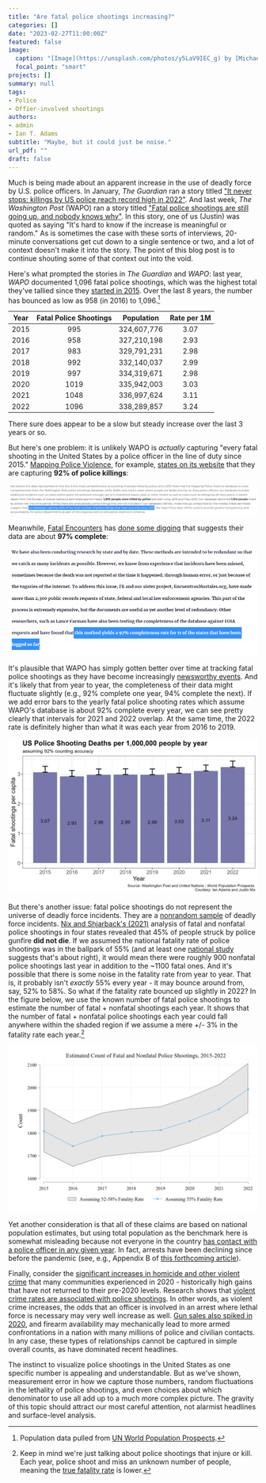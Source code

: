```yaml
---
title: "Are fatal police shootings increasing?"
categories: []
date: "2023-02-27T11:00:00Z"
featured: false
image:
  caption: "[Image](https://unsplash.com/photos/y5LaV9IEC_g) by [Michael Fortsch](https://unsplash.com/@michael_f) on [Unsplash](https://unsplash.com/license)"
  focal_point: "smart"
projects: []
summary: null
tags:
- Police
- Offier-involved shootings
authors:
- admin
- Ian T. Adams
subtitle: "Maybe, but it could just be noise."
url_pdf: ""
draft: false
---
```


Much is being made about an apparent increase in the use of deadly force by U.S. police officers. In January, *The Guardian* ran a story titled ["It never stops: killings by US police reach record high in 2022"](https://www.theguardian.com/us-news/2023/jan/06/us-police-killings-record-number-2022). And last week, *The Washington Post* (WAPO) ran a story titled ["Fatal police shootings are still going up, and nobody knows why"](https://www.washingtonpost.com/investigations/2023/02/21/fatal-police-shootings-increase-2022/). In this story, one of us (Justin) was quoted as saying "It's hard to know if the increase is meaningful or random." As is sometimes the case with these sorts of interviews, 20-minute conversations get cut down to a single sentence or two, and a lot of context doesn't make it into the story. The point of this blog post is to continue shouting some of that context out into the void. 

Here's what prompted the stories in *The Guardian* and *WAPO*: last year, *WAPO* documented 1,096 fatal police shootings, which was the highest total they've tallied since they [started in 2015](https://github.com/washingtonpost/data-police-shootings). Over the last 8 years, the number has bounced as low as 958 (in 2016) to 1,096.[^1]

| Year 	| Fatal Police Shootings 	| Population 	| Rate per 1M 	|
|------	|:----------------------:	|:----------:	|:-----------:	|
| 2015 	|           995          	|  324,607,776 	|     3.07    	|
| 2016 	|           958          	|  327,210,198 	|     2.93    	|
| 2017 	|           983          	|  329,791,231 	|     2.98    	|
| 2018 	|           992          	|  332,140,037 	|     2.99    	|
| 2019 	|           997          	|  334,319,671 	|     2.98    	|
| 2020 	|          1019          	|  335,942,003 	|     3.03    	|
| 2021 	|          1048          	|  336,997,624 	|     3.11    	|
| 2022 	|          1096          	|  338,289,857 	|     3.24    	|

There sure does appear to be a slow but steady increase over the last 3 years or so. 

But here's one problem: it is unlikely WAPO is *actually* capturing "every fatal shooting in the United States by a police officer in the line of duty since 2015." [Mapping Police Violence](https://mappingpoliceviolence.us/), for example, [states on its website](https://mappingpoliceviolence.us/aboutthedata) that they are capturing **92% of police killings**:

![mpv](mpv-about-data.png)

Meanwhile, [Fatal Encounters](https://fatalencounters.org/) has [done some digging](https://fatalencounters.org/methodology/) that suggests their data are about **97% complete**: 

![fe](fe-about-data.png)

It's plausible that WAPO has simply gotten better over time at tracking fatal police shootings as they have become increasingly [newsworthy events](https://sites.duke.edu/patrickbayer/files/2022/07/w30209.pdf). And it's likely that from year to year, the completeness of their data might fluctuate slightly (e.g., 92% complete one year, 94% complete the next). If we add error bars to the yearly fatal police shooting rates which assume WAPO's database is about 92% complete every year, we can see pretty clearly that intervals for 2021 and 2022 overlap. At the same time, the 2022 rate is definitely higher than what it was each year from 2016 to 2019. 

![wapo1](wapo-error-bars.png)

But there's another issue: fatal police shootings do not represent the universe of deadly force incidents. They are a [nonrandom sample](https://jnix.netlify.app/publication/45-pone-nonfatal-shootings/) of deadly force incidents. [Nix and Shjarback's (2021)](https://journals.plos.org/plosone/article?id=10.1371/journal.pone.0259024) analysis of fatal and nonfatal police shootings in four states revealed that 45% of people struck by police gunfire **did not die**. If we assumed the national fatality rate of police shootings was in the ballpark of 55% (and at least one [national study](https://academicworks.cuny.edu/gc_etds/4682/) suggests that's about right), it would mean there were roughly 900 nonfatal police shootings last year in addition to the ~1100 fatal ones. And it's possible that there is some noise in the fatality rate from year to year. That is, it probably isn't *exactly* 55% every year - it may bounce around from, say, 52% to 58%. So what if the fatality rate bounced up slightly in 2022? In the figure below, we use the known number of fatal police shootings to estimate the number of fatal + nonfatal shootings each year. It shows that the number of fatal + nonfatal police shootings each year could fall anywhere within the shaded region if we assume a mere +/- 3% in the fatality rate each year.[^2] 

![wapo2](wapo-fatality-rate-estimates.png)

Yet another consideration is that all of these claims are based on national population estimates, but using total population as the benchmark here is somewhat misleading because not everyone in the country [has contact with a police officer in any given year](https://www.bjs.gov/index.cfm?ty=dcdetail&iid=251). In fact, arrests have been declining since before the pandemic (see, e.g., Appendix B of [this forthcoming article](https://jnix.netlify.app/files/pdfs/crim_war_on_cops.pdf)). 

Finally, consider the [significant increases in homicide and other violent crime](https://www.nytimes.com/2021/09/22/upshot/murder-rise-2020.html) that many communities experienced in 2020 - historically high gains that have not returned to their pre-2020 levels. Research shows that [violent crime rates are associated with police shootings](https://doi.org/10.1177/10887679221129857). In other words, as violent crime increases, the odds that an officer is involved in an arrest where lethal force is necessary may very well increase as well. [Gun sales also spiked in 2020](https://www.nytimes.com/2021/05/29/us/gun-purchases-ownership-pandemic.html), and firearm availability may mechanically lead to more armed confrontations in a nation with many millions of police and civilian contacts. In any case, these types of relationships cannot be captured in simple overall counts, as have dominated recent headlines. 

The instinct to visualize police shootings in the United States as one specific number is appealing and understandable. But as we've shown, measurement error in how we capture those numbers, random fluctuations in the lethality of police shootings, and even choices about which denominator to use all add up to a much more complex picture. The gravity of this topic should attract our most careful attention, not alarmist headlines and surface-level analysis.


[^1]: Population data pulled from [UN World Population Prospects](https://population.un.org/wpp/). 
[^2]: Keep in mind we're just talking about police shootings that injure or kill. Each year, police shoot and miss an unknown number of people, meaning the [true fatality rate](https://jnix.netlify.app/post/post2-fatality-rates/) is lower. 


